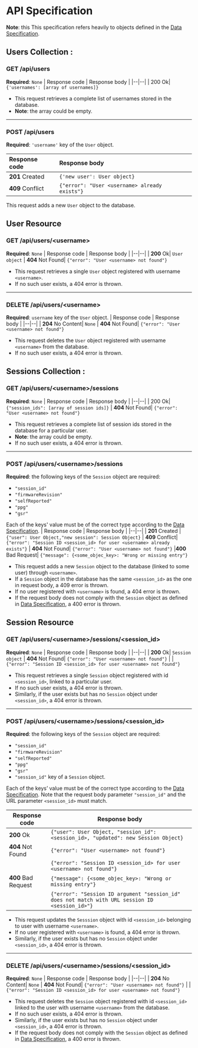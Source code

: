 # API Specification

**Note**: this This specification refers heavily to objects defined in the [Data Specification](https://github.com/nebbles/MHML/blob/develop/docs/Data_Specification.md). 

## Users Collection :

### GET /api/users

**Required**: `None`
| Response code | Response body |
|--|--|
| 200 Ok| `{'usernames': [array of usernames]}`
- This request retrieves a complete list of usernames stored in the database.
- **Note**: the array could be empty.

---

### POST /api/users

**Required**: `'username'` key of the `User` object.


| Response code| Response body |
|:----|:----|
| **201** Created | `{'new user': User object}`
| **409** Conflict| `{"error": "User <username> already exists"}`
This request adds a new `User` object to the database.


## User Resource

### GET /api/users/\<username>

**Required**: `None`
| Response code | Response body |
|--|--|
| **200** Ok| `User object`
| **404** Not Found| `{"error": "User <username> not found"}`
- This request retrieves a single `User` object registered with username `<username>`.
- If no such user exists, a 404 error is thrown.

---

### DELETE /api/users/\<username>

**Required**: `username` key of the `User` object.
| Response code | Response body |
|--|--|
| **204** No Content| `None`
| **404** Not Found| `{"error": "User <username> not found"}`
- This request deletes the `User` object registered with username `<username>` from the database.
- If no such user exists, a 404 error is thrown.



## Sessions Collection :

### GET /api/users/\<username>/sessions

**Required**: `None`
| Response code | Response body |
|--|--|
| 200 Ok| `{"session_ids": [array of session ids]}`
| **404** Not Found| `{"error": "User <username> not found"}`

- This request retrieves a complete list of session ids stored in the database for a particular user.
- **Note**: the array could be empty.
- If no such user exists, a 404 error is thrown.

---

### POST /api/users/\<username>/sessions

**Required**: the following keys of the `Session` object are required:

- `"session_id"`
- `"firmwareRevision"`
- `"selfReported"`
- `"ppg"`
- `"gsr"`

Each of the keys' value must be of the correct type according to the [Data Specification](https://github.com/nebbles/MHML/blob/develop/docs/Data_Specification.md). 
| Response code | Response body |
|--|--|
| **201** Created | `{"user": User Object,"new session": Session Object}`
| **409** Conflict| `{"error": "Session ID <session_id> for user <username> already exists"}`
| **404** Not Found| `{"error": "User <username> not found"}`
|**400** Bad Request| `{"message": {<some_objec_key>: "Wrong or missing entry"}`

- This request adds a new `Session` object to the database (linked to some user) through `<username>`.
- If a `Session` object in the database has the same `<session_id>`  as the one in request body, a 409 error is thrown.
- If no user registered with `<username>` is found, a 404 error is thrown.
- If the request body does not comply with the `Session` object as defined in [Data Specification](https://github.com/nebbles/MHML/blob/develop/docs/Data_Specification.md), a 400 error is thrown.



## Session Resource

### GET /api/users/\<username>/sessions/\<session_id>

**Required**: `None`
| Response code | Response body |
|--|--|
| **200** Ok| `Session object`
| **404** Not Found| `{"error": "User <username> not found"}`
| | `{"error": "Session ID <session_id> for user <username> not found"}`
- This request retrieves a single `Session` object registered with id `<session_id>`, linked to a particular user.
- If no such user exists, a 404 error is thrown.
- Similarly, if the user exists but has no `Session` object under `<session_id>`, a 404 error is thrown.

---

### POST /api/users/\<username>/sessions/\<session_id>
**Required**: the following keys of the `Session` object are required:
- `"session_id"`
- `"firmwareRevision"`
- `"selfReported"`
- `"ppg"`
- `"gsr"`
- `"session_id"` key of a `Session` object.

Each of the keys’ value must be of the correct type according to the [Data Specification](https://github.com/nebbles/MHML/blob/develop/docs/Data_Specification.md).
Note that the request body parameter `"session_id"` and the URL parameter `<session_id>` must match.

| Response code | Response body |
|--|--|
| **200** Ok| `{"user": User Object, "session_id": <session_id>, "updated": new Session Object}`
| **404** Not Found| `{"error": "User <username> not found"}`
| | `{"error": "Session ID <session_id> for user <username> not found"}`
|**400** Bad Request| `{"message": {<some_objec_key>: "Wrong or missing entry"}`
| | `{"error": "Session ID argument "session_id" does not match with URL session ID <session_id>"}`

- This request updates the `Sesssion` object with id `<session_id>` belonging to user with username `<username>`.
-  If no user registered with `<username>` is found, a 404 error is thrown.
- Similarly, if the user exists but has no `Session` object under `<session_id>`, a 404 error is thrown.


---

### DELETE /api/users/\<username>/sessions/\<session_id>

**Required**: `None`
| Response code | Response body |
|--|--|
| **204** No Content| `None`
| **404** Not Found| `{"error": "User <username> not found"}`
| | `{"error": "Session ID <session_id> for user <username> not found"}`
- This request deletes the `Session` object registered with id `<session_id>` linked to the user with username `<username>` from the database.
- If no such user exists, a 404 error is thrown.
- Similarly, if the user exists but has no `Session` object under `<session_id>`, a 404 error is thrown.
- If the request body does not comply with the `Session` object as defined in [Data Specification](https://github.com/nebbles/MHML/blob/develop/docs/Data_Specification.md), a 400 error is thrown.
